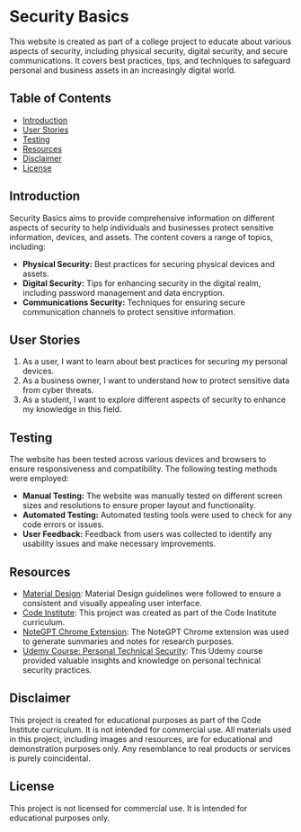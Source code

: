 # Security Basics

This website is created as part of a college project to educate about various aspects of security, including physical security, digital security, and secure communications. It covers best practices, tips, and techniques to safeguard personal and business assets in an increasingly digital world.

## Table of Contents

- [Introduction](#introduction)
- [User Stories](#user-stories)
- [Testing](#testing)
- [Resources](#resources)
- [Disclaimer](#disclaimer)
- [License](#license)

## Introduction

Security Basics aims to provide comprehensive information on different aspects of security to help individuals and businesses protect sensitive information, devices, and assets. The content covers a range of topics, including:

- **Physical Security:** Best practices for securing physical devices and assets.
- **Digital Security:** Tips for enhancing security in the digital realm, including password management and data encryption.
- **Communications Security:** Techniques for ensuring secure communication channels to protect sensitive information.

## User Stories

1. As a user, I want to learn about best practices for securing my personal devices.
2. As a business owner, I want to understand how to protect sensitive data from cyber threats.
3. As a student, I want to explore different aspects of security to enhance my knowledge in this field.

## Testing

The website has been tested across various devices and browsers to ensure responsiveness and compatibility. The following testing methods were employed:

- **Manual Testing:** The website was manually tested on different screen sizes and resolutions to ensure proper layout and functionality.
- **Automated Testing:** Automated testing tools were used to check for any code errors or issues.
- **User Feedback:** Feedback from users was collected to identify any usability issues and make necessary improvements.

## Resources

- [Material Design](https://m3.material.io/): Material Design guidelines were followed to ensure a consistent and visually appealing user interface.
- [Code Institute](https://codeinstitute.net/): This project was created as part of the Code Institute curriculum.
- [NoteGPT Chrome Extension](https://chromewebstore.google.com/detail/notegpt-youtube-web-summa/baecjmoceaobpnffgnlkloccenkoibbb): The NoteGPT Chrome extension was used to generate summaries and notes for research purposes.
- [Udemy Course: Personal Technical Security](https://www.udemy.com/course/personal-technical-security/): This Udemy course provided valuable insights and knowledge on personal technical security practices.

## Disclaimer

This project is created for educational purposes as part of the Code Institute curriculum. It is not intended for commercial use. All materials used in this project, including images and resources, are for educational and demonstration purposes only. Any resemblance to real products or services is purely coincidental.

## License

This project is not licensed for commercial use. It is intended for educational purposes only.